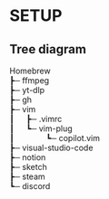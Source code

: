# SETUP

## Tree diagram

Homebrew<br>
 ┣─ ffmpeg<br>
 ┣─ yt-dlp<br>
 ┣─ gh<br>
 ┣─ vim<br>
 ┃&ensp;&ensp;&ensp;┣─ .vimrc<br>
 ┃&ensp;&ensp;&ensp;┗─ vim-plug<br>
 ┃&ensp;&ensp;&ensp;&ensp;&ensp;&ensp;&ensp;&ensp;┗─ copilot.vim<br>
 ┣─ visual-studio-code<br>
 ┣─ notion<br>
 ┣─ sketch<br>
 ┣─ steam<br>
 ┗─ discord<br>

